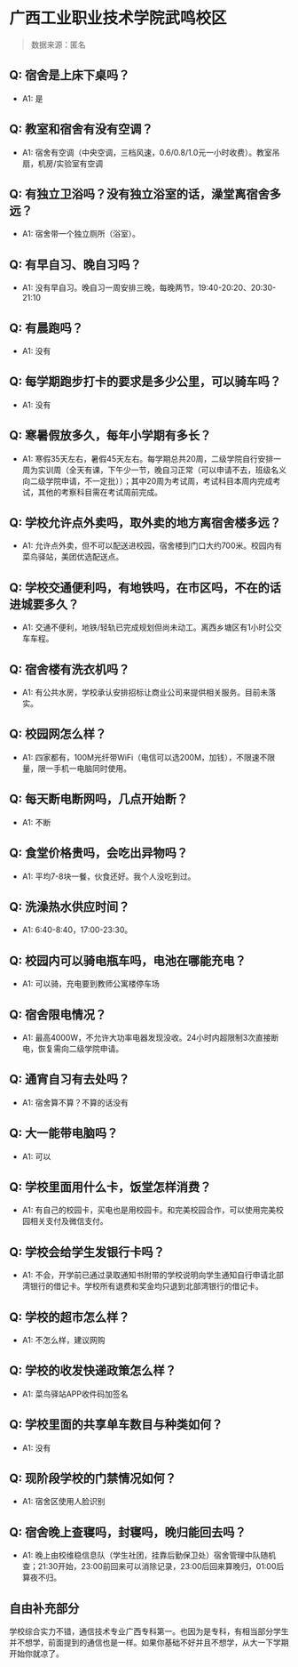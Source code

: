 # 广西工业职业技术学院武鸣校区

> 数据来源：匿名

## Q: 宿舍是上床下桌吗？

- A1: 是

## Q: 教室和宿舍有没有空调？

- A1: 宿舍有空调（中央空调，三档风速，0.6/0.8/1.0元一小时收费）。教室吊扇，机房/实验室有空调

## Q: 有独立卫浴吗？没有独立浴室的话，澡堂离宿舍多远？

- A1: 宿舍带一个独立厕所（浴室）。

## Q: 有早自习、晚自习吗？

- A1: 没有早自习。晚自习一周安排三晚，每晚两节，19:40-20:20、20:30-21:10

## Q: 有晨跑吗？

- A1: 没有

## Q: 每学期跑步打卡的要求是多少公里，可以骑车吗？

- A1: 没有

## Q: 寒暑假放多久，每年小学期有多长？

- A1: 寒假35天左右，暑假45天左右。每学期总共20周，二级学院自行安排一周为实训周（全天有课，下午少一节，晚自习正常（可以申请不去，班级名义向二级学院申请，不一定批））；其中20周为考试周，考试科目本周内完成考试，其他的考察科目需在考试周前完成。

## Q: 学校允许点外卖吗，取外卖的地方离宿舍楼多远？

- A1: 允许点外卖，但不可以配送进校园，宿舍楼到门口大约700米。校园内有菜鸟驿站，美团优选配送点。

## Q: 学校交通便利吗，有地铁吗，在市区吗，不在的话进城要多久？

- A1: 交通不便利，地铁/轻轨已完成规划但尚未动工。离西乡塘区有1小时公交车车程。

## Q: 宿舍楼有洗衣机吗？

- A1: 有公共水房，学校承认安排招标让商业公司来提供相关服务。目前未落实。

## Q: 校园网怎么样？

- A1: 四家都有，100M光纤带WiFi（电信可以选200M，加钱），不限速不限量，限一手机一电脑同时使用。

## Q: 每天断电断网吗，几点开始断？

- A1: 不断

## Q: 食堂价格贵吗，会吃出异物吗？

- A1: 平均7-8块一餐，伙食还好。我个人没吃到过。

## Q: 洗澡热水供应时间？

- A1: 6:40-8:40，17:00-23:30。

## Q: 校园内可以骑电瓶车吗，电池在哪能充电？

- A1: 可以骑，充电要到教师公寓楼停车场

## Q: 宿舍限电情况？

- A1: 最高4000W，不允许大功率电器发现没收。24小时内超限制3次直接断电，恢复需向二级学院申请。

## Q: 通宵自习有去处吗？

- A1: 宿舍算不算？不算的话没有

## Q: 大一能带电脑吗？

- A1: 可以

## Q: 学校里面用什么卡，饭堂怎样消费？

- A1: 有自己的校园卡，买电也是用校园卡。和完美校园合作，可以使用完美校园相关支付及微信支付。

## Q: 学校会给学生发银行卡吗？

- A1: 不会，开学前已通过录取通知书附带的学校说明向学生通知自行申请北部湾银行的借记卡。学校所有退费和奖金均只退到北部湾银行的借记卡。

## Q: 学校的超市怎么样？

- A1: 不怎么样，建议网购

## Q: 学校的收发快递政策怎么样？

- A1: 菜鸟驿站APP收件码加签名

## Q: 学校里面的共享单车数目与种类如何？

- A1: 没有

## Q: 现阶段学校的门禁情况如何？

- A1: 宿舍区使用人脸识别

## Q: 宿舍晚上查寝吗，封寝吗，晚归能回去吗？

- A1: 晚上由校维稳信息队（学生社团，挂靠后勤保卫处）宿舍管理中队随机查；21:30开始，23:00前回来可以消除记录，23:00后回来算晚归，01:00后算夜不归。

## 自由补充部分

学校综合实力不错，通信技术专业广西专科第一。也因为是专科，有相当部分学生并不想学，前面提到的通信也是一样。如果你基础不好并且不想学，从大一下学期开始你就凉了。